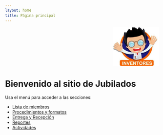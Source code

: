 ```yaml
---
layout: home
title: Página principal
---
```


<!-- Aquí se coloca el logo del sitio -->
<div style="text-align: right;">
  <img src="assets/logo.jpg" alt="Logo" width="150">
</div>

# Bienvenido al sitio de Jubilados

Usa el menú para acceder a las secciones:

- [Lista de miembros](/miembros/)
- [Procedimientos y formatos](/procedimientos/)
- [Entrega y Recepción](/entrega/)
- [Reportes](/reportes/)
- [Actividades](/actividades/)